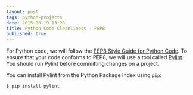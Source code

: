 ```yaml
---
layout: post
tags: python-projects
date: 2015-08-19 13:28
title: Python Code Cleanliness - PEP8
published: true
---
```


For Python code, we will follow the [PEP8 Style Guide for Python
Code](https://www.python.org/dev/peps/pep-0008/). To ensure that your code
conforms to PEP8, we will use a tool called [Pylint](http://www.pylint.org/).
You should run Pylint before committing changes on a project.

You can install Pylint from the Python Package Index using ``pip``:

```bash
$ pip install pylint
```
